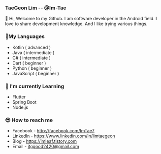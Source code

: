 ### TaeGeon Lim -- @Im-Tae

👋 Hi, Welcome to my Github. I am software developer in the Android field. I love to share development knowledge. And I like trying various things.



### 📑My Languages



- Kotlin ( advanced )
- Java ( intermediate )
- C# ( intermediate )
- Dart ( beginner )
- Python ( beginner )
- JavaScript ( beginner )



### 📕 I'm currently Learning



- Flutter
- Spring Boot
- Node.js



### 😎 How to reach me



- Facebook - http://facebook.com/ImTae7
- LinkedIn - https://www.linkedin.com/in/limtaegeon
- Blog - https://imleaf.tistory.com
- Email - itggood2420@gmail.com


